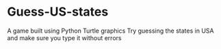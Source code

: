# Guess-US-states
A game built using Python Turtle graphics 
Try guessing the states in USA and make sure you type it without errors
